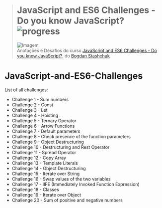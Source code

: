 ># **JavaScript and ES6 Challenges - Do you know JavaScript?** ![progress](http://progressed.io/bar/76?title=completed "progress")
> ![Imagem](https://udemy-images.udemy.com/course/750x422/1700334_1192.jpg)  
> Anotações e Desafios do curso [JavaScript and ES6 Challenges - Do you know JavaScript?](https://www.udemy.com/javascript-and-es6-challenges/), do [Bogdan Stashchuk](https://www.udemy.com/user/bogdanstashchuk/)

# JavaScript-and-ES6-Challenges


List of all challenges:

- Challenge 1 - Sum numbers
- Challenge 2 - Const
- Challenge 3 - Let
- Challenge 4 - Hoisting
- Challenge 5 - Ternary Operator
- Challenge 6 - Arrow Functions
- Challenge 7 - Default parameters
- Challenge 8 - Check presence of the function parameters
- Challenge 9 - Object Destructuring
- Challenge 10 - Destructuring and Rest Operator
- Challenge 11 - Spread Operator
- Challenge 12 - Copy Array
- Challenge 13 - Template Literals
- Challenge 14 - Object Destructuring
- Challenge 15 - Iterate over String
- Challenge 16 - Swap values of the two variables
- Challenge 17 - IIFE (Immediately Invoked Function Expression)
- Challenge 18 - Classes
- Challenge 19 - Iterate over Object
- Challenge 20 - Sum of positive and negative numbers
